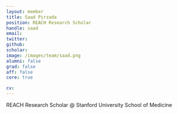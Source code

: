 ```yaml
---
layout: member
title: Saad Pirzada
position: REACH Research Scholar 
handle: saad
email:
twitter:
github:
scholar:
image: /images/team/saad.png
alumni: false
grad: false
aff: false
core: true

cv:
---
```


REACH Research Scholar @ Stanford University School of Medicine
